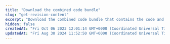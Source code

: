 ```yaml
---
title: "Download the combined code bundle"
slug: "get-revision-content"
excerpt: "Download the combined code bundle that contains the code and the dependencies that the EdgeWorker executes. To learn more about Flexible Composition, refer to the [EdgeWorkers guide](doc:flexible-composition)."
hidden: false
createdAt: "Fri Oct 06 2023 12:01:14 GMT+0000 (Coordinated Universal Time)"
updatedAt: "Fri Aug 30 2024 11:52:50 GMT+0000 (Coordinated Universal Time)"
---
```

